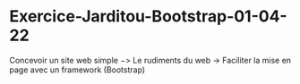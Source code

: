 # Exercice-Jarditou-Bootstrap-01-04-22

Concevoir un site web simple −> Le rudiments du web -> Faciliter la mise en page avec un framework (Bootstrap)

